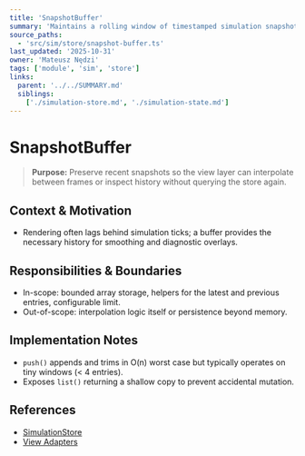```yaml
---
title: 'SnapshotBuffer'
summary: 'Maintains a rolling window of timestamped simulation snapshots for view interpolation or debugging.'
source_paths:
  - 'src/sim/store/snapshot-buffer.ts'
last_updated: '2025-10-31'
owner: 'Mateusz Nędzi'
tags: ['module', 'sim', 'store']
links:
  parent: '../../SUMMARY.md'
  siblings:
    ['./simulation-store.md', './simulation-state.md']
---
```


# SnapshotBuffer

> **Purpose:** Preserve recent snapshots so the view layer can interpolate between frames or inspect history without querying the store again.

## Context & Motivation

- Rendering often lags behind simulation ticks; a buffer provides the necessary history for smoothing and diagnostic overlays.

## Responsibilities & Boundaries

- In-scope: bounded array storage, helpers for the latest and previous entries, configurable limit.
- Out-of-scope: interpolation logic itself or persistence beyond memory.

## Implementation Notes

- `push()` appends and trims in O(n) worst case but typically operates on tiny windows (< 4 entries).
- Exposes `list()` returning a shallow copy to prevent accidental mutation.

## References

- [SimulationStore](./simulation-store.md)
- [View Adapters](../adapters/to-view.md)

